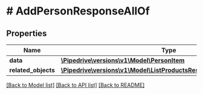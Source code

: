 # # AddPersonResponseAllOf

## Properties

Name | Type | Description | Notes
------------ | ------------- | ------------- | -------------
**data** | [**\Pipedrive\versions\v1\Model\PersonItem**](PersonItem.md) |  |
**related_objects** | [**\Pipedrive\versions\v1\Model\ListProductsResponseAllOfRelatedObjects**](ListProductsResponseAllOfRelatedObjects.md) |  |

[[Back to Model list]](../../README.md#models) [[Back to API list]](../../README.md#endpoints) [[Back to README]](../../README.md)
